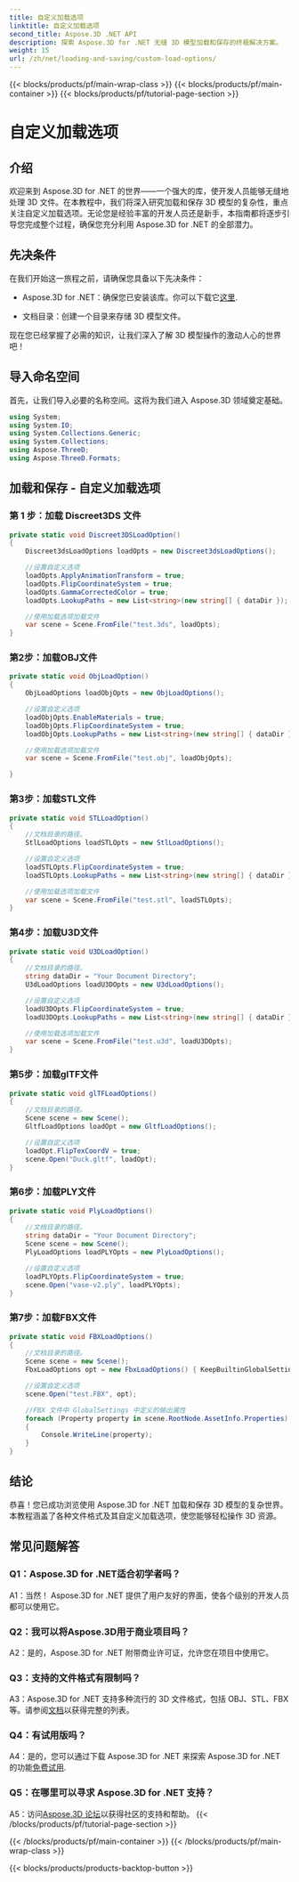 ```yaml
---
title: 自定义加载选项
linktitle: 自定义加载选项
second_title: Aspose.3D .NET API
description: 探索 Aspose.3D for .NET 无缝 3D 模型加载和保存的终极解决方案。
weight: 15
url: /zh/net/loading-and-saving/custom-load-options/
---
```


{{< blocks/products/pf/main-wrap-class >}}
{{< blocks/products/pf/main-container >}}
{{< blocks/products/pf/tutorial-page-section >}}

# 自定义加载选项

## 介绍

欢迎来到 Aspose.3D for .NET 的世界——一个强大的库，使开发人员能够无缝地处理 3D 文件。在本教程中，我们将深入研究加载和保存 3D 模型的复杂性，重点关注自定义加载选项。无论您是经验丰富的开发人员还是新手，本指南都将逐步引导您完成整个过程，确保您充分利用 Aspose.3D for .NET 的全部潜力。

## 先决条件

在我们开始这一旅程之前，请确保您具备以下先决条件：

-  Aspose.3D for .NET：确保您已安装该库。你可以下载它[这里](https://releases.aspose.com/3d/net/).

- 文档目录：创建一个目录来存储 3D 模型文件。

现在您已经掌握了必需的知识，让我们深入了解 3D 模型操作的激动人心的世界吧！

## 导入命名空间

首先，让我们导入必要的名称空间。这将为我们进入 Aspose.3D 领域奠定基础。

```csharp
using System;
using System.IO;
using System.Collections.Generic;
using System.Collections;
using Aspose.ThreeD;
using Aspose.ThreeD.Formats;
```

## 加载和保存 - 自定义加载选项

### 第 1 步：加载 Discreet3DS 文件

```csharp
private static void Discreet3DSLoadOption()
{
    Discreet3dsLoadOptions loadOpts = new Discreet3dsLoadOptions();

    //设置自定义选项
    loadOpts.ApplyAnimationTransform = true;
    loadOpts.FlipCoordinateSystem = true;
    loadOpts.GammaCorrectedColor = true;
    loadOpts.LookupPaths = new List<string>(new string[] { dataDir });

    //使用加载选项加载文件
    var scene = Scene.FromFile("test.3ds", loadOpts);
}
```

### 第2步：加载OBJ文件

```csharp
private static void ObjLoadOption()
{
    ObjLoadOptions loadObjOpts = new ObjLoadOptions();

    //设置自定义选项
    loadObjOpts.EnableMaterials = true;
    loadObjOpts.FlipCoordinateSystem = true;
    loadObjOpts.LookupPaths = new List<string>(new string[] { dataDir });

    //使用加载选项加载文件
    var scene = Scene.FromFile("test.obj", loadObjOpts);

}
```

### 第3步：加载STL文件

```csharp
private static void STLLoadOption()
{
    //文档目录的路径。
    StlLoadOptions loadSTLOpts = new StlLoadOptions();

    //设置自定义选项
    loadSTLOpts.FlipCoordinateSystem = true;
    loadSTLOpts.LookupPaths = new List<string>(new string[] { dataDir });

    //使用加载选项加载文件
    var scene = Scene.FromFile("test.stl", loadSTLOpts);
}
```

### 第4步：加载U3D文件

```csharp
private static void U3DLoadOption()
{
    //文档目录的路径。
    string dataDir = "Your Document Directory";
    U3dLoadOptions loadU3DOpts = new U3dLoadOptions();

    //设置自定义选项
    loadU3DOpts.FlipCoordinateSystem = true;
    loadU3DOpts.LookupPaths = new List<string>(new string[] { dataDir });

    //使用加载选项加载文件
    var scene = Scene.FromFile("test.u3d", loadU3DOpts);
}
```

### 第5步：加载glTF文件

```csharp
private static void glTFLoadOptions()
{
    //文档目录的路径。
    Scene scene = new Scene();
    GltfLoadOptions loadOpt = new GltfLoadOptions();

    //设置自定义选项
    loadOpt.FlipTexCoordV = true;
    scene.Open("Duck.gltf", loadOpt);
}
```

### 第6步：加载PLY文件

```csharp
private static void PlyLoadOptions()
{
    //文档目录的路径。
    string dataDir = "Your Document Directory";
    Scene scene = new Scene();
    PlyLoadOptions loadPLYOpts = new PlyLoadOptions();

    //设置自定义选项
    loadPLYOpts.FlipCoordinateSystem = true;
    scene.Open("vase-v2.ply", loadPLYOpts);
}
```

### 第7步：加载FBX文件

```csharp
private static void FBXLoadOptions()
{
    //文档目录的路径。
    Scene scene = new Scene();
    FbxLoadOptions opt = new FbxLoadOptions() { KeepBuiltinGlobalSettings = true };

    //设置自定义选项
    scene.Open("test.FBX", opt);

    //FBX 文件中 GlobalSettings 中定义的输出属性
    foreach (Property property in scene.RootNode.AssetInfo.Properties)
    {
        Console.WriteLine(property);
    }
}
```

## 结论

恭喜！您已成功浏览使用 Aspose.3D for .NET 加载和保存 3D 模型的复杂世界。本教程涵盖了各种文件格式及其自定义加载选项，使您能够轻松操作 3D 资源。

## 常见问题解答

### Q1：Aspose.3D for .NET适合初学者吗？

A1：当然！ Aspose.3D for .NET 提供了用户友好的界面，使各个级别的开发人员都可以使用它。

### Q2：我可以将Aspose.3D用于商业项目吗？

A2：是的，Aspose.3D for .NET 附带商业许可证，允许您在项目中使用它。

### Q3：支持的文件格式有限制吗？

 A3：Aspose.3D for .NET 支持多种流行的 3D 文件格式，包括 OBJ、STL、FBX 等。请参阅[文档](https://reference.aspose.com/3d/net/)以获得完整的列表。

### Q4：有试用版吗？

A4：是的，您可以通过下载 Aspose.3D for .NET 来探索 Aspose.3D for .NET 的功能[免费试用](https://releases.aspose.com/).

### Q5：在哪里可以寻求 Aspose.3D for .NET 支持？

 A5：访问[Aspose.3D 论坛](https://forum.aspose.com/c/3d/18)以获得社区的支持和帮助。
{{< /blocks/products/pf/tutorial-page-section >}}

{{< /blocks/products/pf/main-container >}}
{{< /blocks/products/pf/main-wrap-class >}}

{{< blocks/products/products-backtop-button >}}
